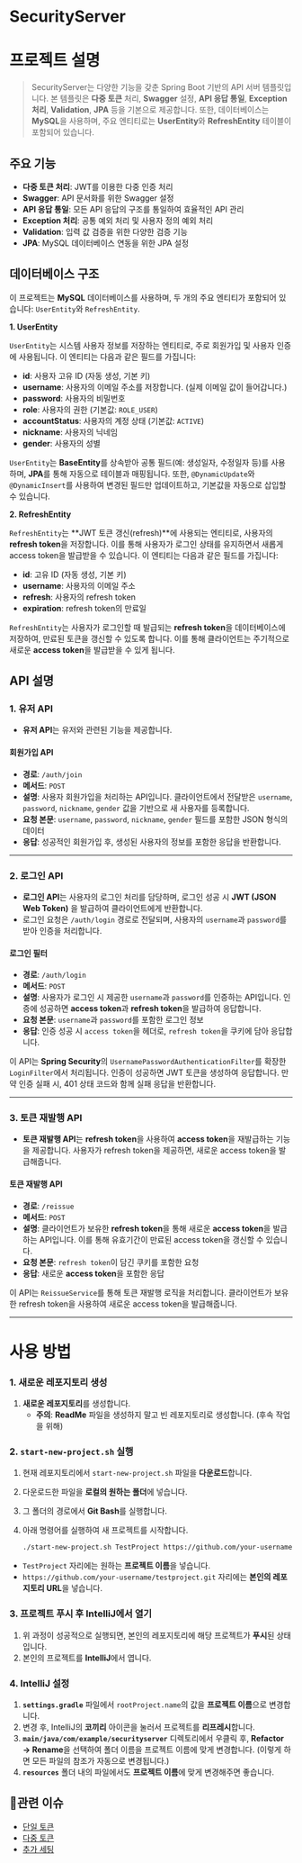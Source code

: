 # SecurityServer


# 프로젝트 설명

>SecurityServer는 다양한 기능을 갖춘 Spring Boot 기반의 API 서버 템플릿입니다. 본 템플릿은 **다중 토큰** 처리, **Swagger** 설정, **API 응답 통일**, **Exception 처리**, **Validation**, **JPA** 등을 기본으로 제공합니다. 또한, 데이터베이스는 **MySQL**을 사용하며, 주요 엔티티로는 **UserEntity**와 **RefreshEntity** 테이블이 포함되어 있습니다.

## 주요 기능
- **다중 토큰 처리**: JWT를 이용한 다중 인증 처리
- **Swagger**: API 문서화를 위한 Swagger 설정
- **API 응답 통일**: 모든 API 응답의 구조를 통일하여 효율적인 API 관리
- **Exception 처리**: 공통 예외 처리 및 사용자 정의 예외 처리
- **Validation**: 입력 값 검증을 위한 다양한 검증 기능
- **JPA**: MySQL 데이터베이스 연동을 위한 JPA 설정

## 데이터베이스 구조

이 프로젝트는 **MySQL** 데이터베이스를 사용하며, 두 개의 주요 엔티티가 포함되어 있습니다: `UserEntity`와 `RefreshEntity`.

**1. UserEntity**

`UserEntity`는 시스템 사용자 정보를 저장하는 엔티티로, 주로 회원가입 및 사용자 인증에 사용됩니다. 이 엔티티는 다음과 같은 필드를 가집니다:

- **id**: 사용자 고유 ID (자동 생성, 기본 키)
- **username**: 사용자의 이메일 주소를 저장합니다. (실제 이메일 값이 들어갑니다.)
- **password**: 사용자의 비밀번호
- **role**: 사용자의 권한 (기본값: `ROLE_USER`)
- **accountStatus**: 사용자의 계정 상태 (기본값: `ACTIVE`)
- **nickname**: 사용자의 닉네임
- **gender**: 사용자의 성별

`UserEntity`는 **BaseEntity**를 상속받아 공통 필드(예: 생성일자, 수정일자 등)를 사용하며, **JPA**를 통해 자동으로 테이블과 매핑됩니다. 또한, `@DynamicUpdate`와 `@DynamicInsert`를 사용하여 변경된 필드만 업데이트하고, 기본값을 자동으로 삽입할 수 있습니다.

**2. RefreshEntity**

`RefreshEntity`는 **JWT 토큰 갱신(refresh)**에 사용되는 엔티티로, 사용자의 **refresh token**을 저장합니다. 이를 통해 사용자가 로그인 상태를 유지하면서 새롭게 access token을 발급받을 수 있습니다. 이 엔티티는 다음과 같은 필드를 가집니다:

- **id**: 고유 ID (자동 생성, 기본 키)
- **username**: 사용자의 이메일 주소
- **refresh**: 사용자의 refresh token
- **expiration**: refresh token의 만료일

`RefreshEntity`는 사용자가 로그인할 때 발급되는 **refresh token**을 데이터베이스에 저장하여, 만료된 토큰을 갱신할 수 있도록 합니다. 이를 통해 클라이언트는 주기적으로 새로운 **access token**을 발급받을 수 있게 됩니다.

## API 설명

### 1. 유저 API

- **유저 API**는 유저와 관련된 기능을 제공합니다.

#### 회원가입 API

- **경로**: `/auth/join`
- **메서드**: `POST`
- **설명**: 사용자 회원가입을 처리하는 API입니다. 클라이언트에서 전달받은 `username`, `password`, `nickname`, `gender` 값을 기반으로 새 사용자를 등록합니다.
- **요청 본문**: `username`, `password`, `nickname`, `gender` 필드를 포함한 JSON 형식의 데이터
- **응답**: 성공적인 회원가입 후, 생성된 사용자의 정보를 포함한 응답을 반환합니다.

---

### 2. 로그인 API

- **로그인 API**는 사용자의 로그인 처리를 담당하며, 로그인 성공 시 **JWT (JSON Web Token)** 을 발급하여 클라이언트에게 반환합니다.
- 로그인 요청은 `/auth/login` 경로로 전달되며, 사용자의 `username`과 `password`를 받아 인증을 처리합니다.

#### 로그인 필터

- **경로**: `/auth/login`
- **메서드**: `POST`
- **설명**: 사용자가 로그인 시 제공한 `username`과 `password`를 인증하는 API입니다. 인증에 성공하면 **access token**과 **refresh token**을 발급하여 응답합니다.
- **요청 본문**: `username`과 `password`를 포함한 로그인 정보
- **응답**: 인증 성공 시 `access token`을 헤더로, `refresh token`을 쿠키에 담아 응답합니다.

이 API는 **Spring Security**의 `UsernamePasswordAuthenticationFilter`를 확장한 `LoginFilter`에서 처리됩니다. 인증이 성공하면 JWT 토큰을 생성하여 응답합니다. 만약 인증 실패 시, 401 상태 코드와 함께 실패 응답을 반환합니다.

---

### 3. 토큰 재발행 API

- **토큰 재발행 API**는 **refresh token**을 사용하여 **access token**을 재발급하는 기능을 제공합니다. 사용자가 refresh token을 제공하면, 새로운 access token을 발급해줍니다.

#### 토큰 재발행 API

- **경로**: `/reissue`
- **메서드**: `POST`
- **설명**: 클라이언트가 보유한 **refresh token**을 통해 새로운 **access token**을 발급하는 API입니다. 이를 통해 유효기간이 만료된 access token을 갱신할 수 있습니다.
- **요청 본문**: `refresh token`이 담긴 쿠키를 포함한 요청
- **응답**: 새로운 **access token**을 포함한 응답

이 API는 `ReissueService`를 통해 토큰 재발행 로직을 처리합니다. 클라이언트가 보유한 refresh token을 사용하여 새로운 access token을 발급해줍니다.

---


# 사용 방법

### 1. 새로운 레포지토리 생성
1. **새로운 레포지토리**를 생성합니다.
   - **주의**: **ReadMe** 파일을 생성하지 말고 빈 레포지토리로 생성합니다. (후속 작업을 위해)

### 2. `start-new-project.sh` 실행
1. 현재 레포지토리에서 `start-new-project.sh` 파일을 **다운로드**합니다.
2. 다운로드한 파일을 **로컬의 원하는 폴더**에 넣습니다.
3. 그 폴더의 경로에서 **Git Bash**를 실행합니다.
4. 아래 명령어를 실행하여 새 프로젝트를 시작합니다.

   ```bash
   ./start-new-project.sh TestProject https://github.com/your-username/testproject.git
   ```
- `TestProject` 자리에는 원하는 **프로젝트 이름**을 넣습니다.
- `https://github.com/your-username/testproject.git` 자리에는 **본인의 레포지토리 URL**을 넣습니다.

### 3. 프로젝트 푸시 후 IntelliJ에서 열기
1. 위 과정이 성공적으로 실행되면, 본인의 레포지토리에 해당 프로젝트가 **푸시**된 상태입니다.
2. 본인의 프로젝트를 **IntelliJ**에서 엽니다.

### 4. IntelliJ 설정
1. **`settings.gradle`** 파일에서 `rootProject.name`의 값을 **프로젝트 이름**으로 변경합니다.
2. 변경 후, IntelliJ의 **코끼리** 아이콘을 눌러서 프로젝트를 **리프레시**합니다.
3. **`main/java/com/example/securityserver`** 디렉토리에서 우클릭 후, **Refactor → Rename**을 선택하여 폴더 이름을 프로젝트 이름에 맞게 변경합니다. (이렇게 하면 모든 파일의 참조가 자동으로 변경됩니다.)
4. **`resources`** 폴더 내의 파일에서도 **프로젝트 이름**에 맞게 변경해주면 좋습니다.


## 📌관련 이슈
- [단일 토큰](https://github.com/connorcoco/SecurityServer/issues/1)
- [다중 토큰](https://github.com/connorcoco/SecurityServer/issues/3)
- [추가 세팅](https://github.com/connorcoco/SecurityServer/issues/5)
